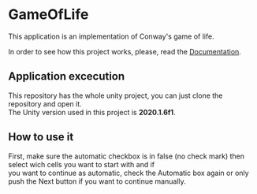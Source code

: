 # GameOfLife
This application is an implementation of Conway's game of life. <br/>

In order to see how this project works, please, read the [Documentation](https://github.com/juamarCas/GameOfLife/wiki).

## Application excecution
This repository has the whole unity project, you can just clone the repository and open it. <br/> 
The Unity version used in this project is __2020.1.6f1__.

## How to use it
First, make sure the automatic checkbox is in false (no check mark) then select wich cells you want to start with and if<br/>
you want to continue as automatic, check the Automatic box again or only push the Next button if you want to continue manually.
